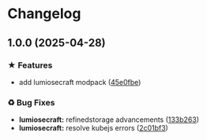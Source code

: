 # Changelog

## 1.0.0 (2025-04-28)


### ★ Features

* add lumiosecraft modpack ([45e0fbe](https://github.com/JaronZ/modpacks/commit/45e0fbed864b581b20cfc6d105e8fec0d94f6a2b))


### ♻ Bug Fixes

* **lumiosecraft:** refinedstorage advancements ([133b263](https://github.com/JaronZ/modpacks/commit/133b263df93895e7e8760d2ef4baf84acd024da9))
* **lumiosecraft:** resolve kubejs errors ([2c01bf3](https://github.com/JaronZ/modpacks/commit/2c01bf31c2efbc77439c22fb3092fb037d66999d))

